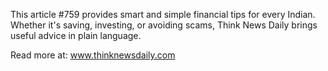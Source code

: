 This article #759 provides smart and simple financial tips for every Indian. Whether it's saving, investing, or avoiding scams, Think News Daily brings useful advice in plain language.

Read more at: www.thinknewsdaily.com